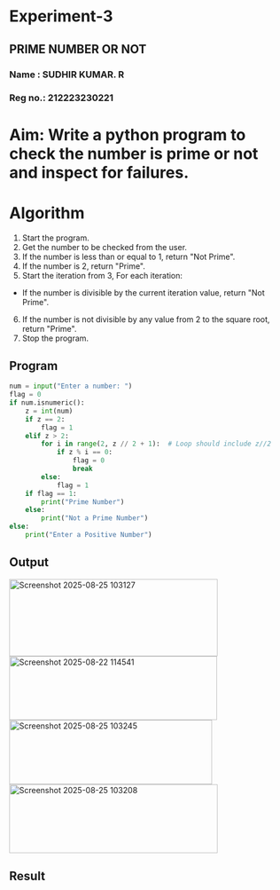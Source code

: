 # Experiment-3
## PRIME NUMBER OR NOT
### Name : SUDHIR KUMAR. R
### Reg no.: 212223230221
# Aim: Write a python program to check the number is prime or not and inspect for failures. 

# Algorithm
1. Start the program.
2. Get the number to be checked from the user.
3. If the number is less than or equal to 1, return "Not Prime".
4. If the number is 2, return "Prime".
5. Start the iteration from 3, For each iteration:
 - If the number is divisible by the current iteration value, return "Not Prime".
6. If the number is not divisible by any value from 2 to the square root, return "Prime".
7. Stop the program. 

## Program
```python
num = input("Enter a number: ")  
flag = 0  
if num.isnumeric():  
    z = int(num)  
    if z == 2:  
        flag = 1  
    elif z > 2:  
        for i in range(2, z // 2 + 1):  # Loop should include z//2
            if z % i == 0:  
                flag = 0  
                break  
        else:  
            flag = 1  
    if flag == 1:  
        print("Prime Number")  
    else:  
        print("Not a Prime Number")  
else:  
    print("Enter a Positive Number")
```
## Output

<img width="376" height="139" alt="Screenshot 2025-08-25 103127" src="https://github.com/user-attachments/assets/9fe9ef47-78dd-4115-af19-b13b492a5c57" />

<img width="375" height="115" alt="Screenshot 2025-08-22 114541" src="https://github.com/user-attachments/assets/4f9a4e91-2dbc-4c3f-845e-b80aed83cced" />

<img width="366" height="116" alt="Screenshot 2025-08-25 103245" src="https://github.com/user-attachments/assets/aff5d76a-0393-4339-b2c7-730bf8c8e5d5" />

<img width="376" height="124" alt="Screenshot 2025-08-25 103208" src="https://github.com/user-attachments/assets/33a5a54f-28b3-43b0-88d9-1acaa3eae313" />

## Result
